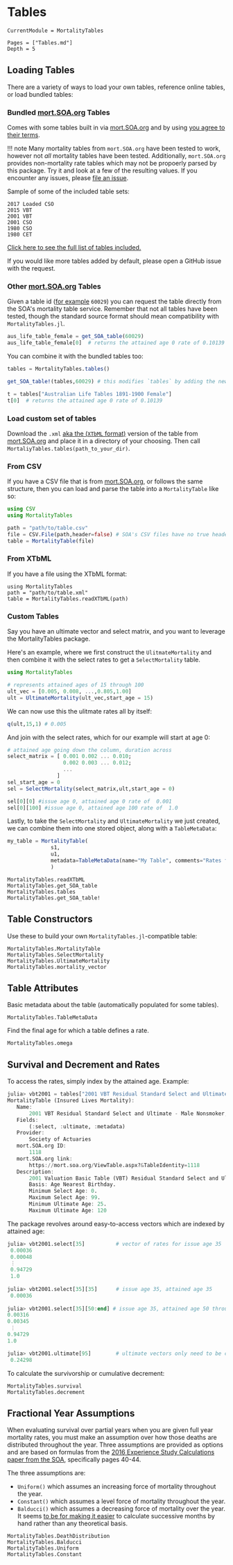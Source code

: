 # Tables



```@meta
CurrentModule = MortalityTables
```

```@contents
Pages = ["Tables.md"]
Depth = 5
```

## Loading Tables

There are a variety of ways to load your own tables, reference online tables, or load bundled tables:

### Bundled [mort.SOA.org](https://mort.soa.org) Tables

Comes with some tables built in via [mort.SOA.org](https://mort.soa.org) and by using [you agree to their terms](https://mort.soa.org/TermsOfUse.aspx).

!!! note
    Many mortality tables from `mort.SOA.org` have been tested to work, however not *all* mortality tables have been tested. Additionally, `mort.SOA.org` provides non-mortality rate tables which may not be propoerly parsed by this package. Try it and look at a few of the resulting values. If you encounter any issues, please [file an issue](https://github.com/JuliaActuary/MortalityTables.jl/issues).

Sample of some of the included table sets:

```plaintext
2017 Loaded CSO
2015 VBT
2001 VBT
2001 CSO
1980 CSO
1980 CET
```

[Click here to see the full list of tables included.](https://github.com/JuliaActuary/MortalityTables.jl/blob/master/BundledTables.md)

If you would like more tables added by default, please open a GitHub issue with the request.

### Other [mort.SOA.org](https://mort.soa.org) Tables

Given a table id ([for example](https://mort.soa.org/ViewTable.aspx?&TableIdentity=60029) `60029`)
you can request the table directly from the SOA's mortality table service. Remember
that not all tables have been tested, though the standard source format should mean
compatibility with `MortalityTables.jl`.

```julia
aus_life_table_female = get_SOA_table(60029)
aus_life_table_female[0]  # returns the attained age 0 rate of 0.10139
```

You can combine it with the bundled tables too:

```julia
tables = MortalityTables.tables()

get_SOA_table!(tables,60029) # this modifies `tables` by adding the new table

t = tables["Australian Life Tables 1891-1900 Female"]
t[0]  # returns the attained age 0 rate of 0.10139
```

### Load custom set of tables

Download the `.xml` [aka the (`XTbML` format)](https://mort.soa.org/About.aspx) version of the table from [mort.SOA.org](https://mort.soa.org) and place it in a directory of your choosing. Then call `MortaliyTables.tables(path_to_your_dir)`.


### From CSV

If you have a CSV file that is from [mort.SOA.org](https://mort.SOA.org), or follows the same structure, then you can load and parse the table into a `MortalityTable` like so:

```julia
using CSV
using MortalityTables

path = "path/to/table.csv"
file = CSV.File(path,header=false) # SOA's CSV files have no true header
table = MortalityTable(file)
```

### From XTbML

If you have a file using the XTbML format:

```
using MortalityTables
path = "path/to/table.xml"
table = MortalityTables.readXTbML(path)
```

### Custom Tables

Say you have an ultimate vector and select matrix, and you want to leverage the MortalityTables package.

Here's an example, where we first construct the `UlitmateMortality` and then combine
it with the select rates to get a `SelectMortality` table.

```julia
using MortalityTables

# represents attained ages of 15 through 100
ult_vec = [0.005, 0.008, ...,0.805,1.00]
ult = UltimateMortality(ult_vec,start_age = 15)
```

We can now use this the ulitmate rates all by itself:

```julia
q(ult,15,1) # 0.005
```

And join with the select rates, which for our example will start at age 0:

```julia
# attained age going down the column, duration across
select_matrix = [ 0.001 0.002 ... 0.010;
                  0.002 0.003 ... 0.012;
                  ...
                ]
sel_start_age = 0
sel = SelectMortality(select_matrix,ult,start_age = 0)

sel[0][0] #issue age 0, attained age 0 rate of  0.001
sel[0][100] #issue age 0, attained age 100 rate of  1.0
```

Lastly, to take the `SelectMortality` and `UltimateMortality` we just created,
we can combine them into one stored object, along with a `TableMetaData`:

```julia
my_table = MortalityTable(
              s1,
              u1,
              metadata=TableMetaData(name="My Table", comments="Rates for Product XYZ")
              )
```

```@docs
MortalityTables.readXTbML
MortalityTables.get_SOA_table
MortalityTables.tables
MortalityTables.get_SOA_table!
```

## Table Constructors

Use these to build your own `MortalityTables.jl`-compatible table:

```@docs
MortalityTables.MortalityTable
MortalityTables.SelectMortality
MortalityTables.UltimateMortality
MortalityTables.mortality_vector
```

## Table Attributes

Basic metadata about the table (automatically populated for some tables).

```@docs
MortalityTables.TableMetaData
```

Find the final age for which a table defines a rate.

```@docs
MortalityTables.omega
```

## Survival and Decrement and Rates

To access the rates, simply index by the attained age. Example:

```julia
julia> vbt2001 = tables["2001 VBT Residual Standard Select and Ultimate - Male Nonsmoker, ANB"]
MortalityTable (Insured Lives Mortality):
   Name:
       2001 VBT Residual Standard Select and Ultimate - Male Nonsmoker, ANB
   Fields:
       (:select, :ultimate, :metadata)
   Provider:
       Society of Actuaries
   mort.SOA.org ID:
       1118
   mort.SOA.org link:
       https://mort.soa.org/ViewTable.aspx?&TableIdentity=1118
   Description:
       2001 Valuation Basic Table (VBT) Residual Standard Select and Ultimate Table -  Male Nonsmoker.
       Basis: Age Nearest Birthday. 
       Minimum Select Age: 0. 
       Maximum Select Age: 99. 
       Minimum Ultimate Age: 25. 
       Maximum Ultimate Age: 120
```

The package revolves around easy-to-access vectors which are indexed by attained age:

```julia
julia> vbt2001.select[35]          # vector of rates for issue age 35
 0.00036
 0.00048
 ⋮
 0.94729
 1.0
 
julia> vbt2001.select[35][35]      # issue age 35, attained age 35
 0.00036
 
julia> vbt2001.select[35][50:end] # issue age 35, attained age 50 through end of table
0.00316
0.00345
 ⋮
0.94729
1.0

julia> vbt2001.ultimate[95]        # ultimate vectors only need to be called with the attained age
 0.24298
```

To calculate the survivorship or cumulative decrement:

```@docs
MortalityTables.survival
MortalityTables.decrement
```

## Fractional Year Assumptions

When evaluating survival over partial years when you are given full year mortality
rates, you must make an assumption over how those deaths are distributed throughout
the year. Three assumptions are provided as options and are based on formulas
from the [2016 Experience Study Calculations paper from the SOA](https://www.soa.org/globalassets/assets/Files/Research/2016-10-experience-study-calculations.pdf), specifically pages 40-44.

The three assumptions are:

- `Uniform()` which assumes an increasing force of mortality throughout the year.
- `Constant()` which assumes a level force of mortality throughout the year.
- `Balducci()` which assumes a decreasing force of mortality over the year. It seems [to
be for making it easier](https://www.soa.org/globalassets/assets/library/research/actuarial-research-clearing-house/1978-89/1988/arch-1/arch88v17.pdf) to calculate successive months by hand rather than any theoretical basis.

```@docs
MortalityTables.DeathDistribution
MortalityTables.Balducci
MortalityTables.Uniform
MortalityTables.Constant
```